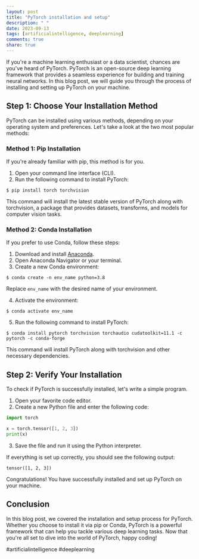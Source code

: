 ```yaml
---
layout: post
title: "PyTorch installation and setup"
description: " "
date: 2023-09-13
tags: [artificialintelligence, deeplearning]
comments: true
share: true
---
```


If you're a machine learning enthusiast or a data scientist, chances are you've heard of PyTorch. PyTorch is an open-source deep learning framework that provides a seamless experience for building and training neural networks. In this blog post, we will guide you through the process of installing and setting up PyTorch on your machine.

## Step 1: Choose Your Installation Method

PyTorch can be installed using various methods, depending on your operating system and preferences. Let's take a look at the two most popular methods:

### Method 1: Pip Installation

If you're already familiar with pip, this method is for you.

1. Open your command line interface (CLI).
2. Run the following command to install PyTorch:

```
$ pip install torch torchvision
```

This command will install the latest stable version of PyTorch along with torchvision, a package that provides datasets, transforms, and models for computer vision tasks.

### Method 2: Conda Installation

If you prefer to use Conda, follow these steps:

1. Download and install [Anaconda](https://www.anaconda.com/products/individual).
2. Open Anaconda Navigator or your terminal.
3. Create a new Conda environment:

```
$ conda create -n env_name python=3.8
```

Replace `env_name` with the desired name of your environment.

4. Activate the environment:

```
$ conda activate env_name
```

5. Run the following command to install PyTorch:

```
$ conda install pytorch torchvision torchaudio cudatoolkit=11.1 -c pytorch -c conda-forge
```

This command will install PyTorch along with torchvision and other necessary dependencies.

## Step 2: Verify Your Installation

To check if PyTorch is successfully installed, let's write a simple program.

1. Open your favorite code editor.
2. Create a new Python file and enter the following code:

```python
import torch

x = torch.tensor([1, 2, 3])
print(x)
```

3. Save the file and run it using the Python interpreter.

If everything is set up correctly, you should see the following output:

```
tensor([1, 2, 3])
```

Congratulations! You have successfully installed and set up PyTorch on your machine.

## Conclusion
In this blog post, we covered the installation and setup process for PyTorch. Whether you choose to install it via pip or Conda, PyTorch is a powerful framework that can help you tackle various deep learning tasks. Now that you're all set to dive into the world of PyTorch, happy coding!

#artificialintelligence #deeplearning